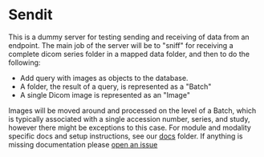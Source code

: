 # Sendit

This is a dummy server for testing sending and receiving of data from an endpoint. The main job of the server will be to "sniff" for receiving a complete dicom series folder in a mapped data folder, and then to do the following:

   - Add query with images as objects to the database. 
   - A folder, the result of a query, is represented as a "Batch"
   - A single Dicom image is represented as an "Image"

Images will be moved around and processed on the level of a Batch, which is typically associated with a single accession number, series, and study, however there might be exceptions to this case. For module and modality specific docs and setup instructions, see our [docs](docs) folder. If anything is missing documentation please [open an issue](https://www.github.com/pydicom/sendit)
